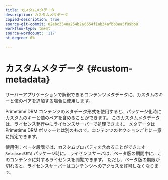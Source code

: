 ```yaml
---
title: カスタムメタデータ
description: カスタムメタデータ
copied-description: true
source-git-commit: 02ebc3548a254b2a6554f1ab34afbb3ea5f09bb8
workflow-type: tm+mt
source-wordcount: '117'
ht-degree: 0%

---
```


# カスタムメタデータ {#custom-metadata}

サーバーアプリケーションで解釈できるコンテンツメタデータに、カスタムのキーと値のペアを追加する場合に使用します。

Primetime DRM コンテンツのメタデータ形式を使用すると、パッケージ化時にカスタムのキーと値のペアを含めることができます。 このカスタムメタデータは、ライセンス発行中にライセンスサーバーで処理できます。 メタデータは Primetime DRM ポリシーとは別のもので、コンテンツのセクションごとに一意に指定できます。

使用例：ベータ段階では、カスタムプロパティを含めることができます `Release:BETA` パッケージ時に。 ライセンスサーバは、ベータ版の期間中に、このコンテンツに対するライセンスを閲覧できます。 ただし、ベータ版の期限が切れると、ライセンスサーバーはコンテンツへのアクセスを許可しなくなります。

